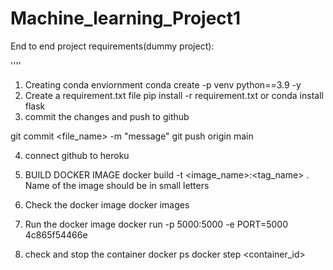 # Machine_learning_Project1

End to end project requirements(dummy project):

''''
1. Creating conda enviornment
conda create -p venv python==3.9 -y
2. Create a requirement.txt file
pip install -r requirement.txt
          or
conda install flask
3. commit the changes and push to github 

git commit <file_name> -m "message"
git push origin main

4. connect github to heroku

5. BUILD DOCKER IMAGE
docker build -t <image_name>:<tag_name> .
Name of the image should be in small letters
6. Check the docker image
docker images
7. Run the docker image
docker run -p 5000:5000 -e PORT=5000 4c865f54466e
8. check and stop the container
docker ps
docker step <container_id>



